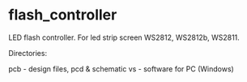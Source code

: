 flash_controller
================

LED flash controller. For led strip screen WS2812, WS2812b, WS2811.

Directories:

pcb 	-	design files, pcd & schematic
vs	-	software for PC (Windows)
